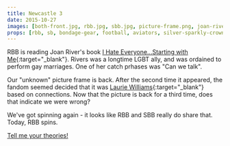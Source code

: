 ```yaml
---
title: Newcastle 3
date: 2015-10-27
images: [both-front.jpg, rbb.jpg, sbb.jpg, picture-frame.png, joan-rivers-book.png, unknown-picture.jpg]
props: [rbb, sb, bondage-gear, football, aviators, silver-sparkly-crown, studded-black-choker, gold-crown, pink-hello-kitty-chair, flower-lights, horse, book, joan-rivers, athletic-shoes, picture-frame, laurie-williams]
---
```

RBB is reading Joan River's book [I Hate Everyone...Starting with Me](http://www.amazon.com/I-Hate-Everyone-Starting-Me/dp/0425255891){:target="_blank"}. Rivers was a longtime LGBT ally, and was ordained to perform gay marriages. One of her catch prhases was "Can we talk".

Our "unknown" picture frame is back. After the second time it appeared, the fandom seemed decided that it was [Laurie Williams]({{site.baseurl}}props/laurie-williams){:target="_blank"} based on connections. Now that the picture is back for a third time, does that indicate we were wrong?

We've got spinning again - it looks like RBB and SBB really do share that. Today, RBB spins.

[Tell me your theories!]({{site.baseurl}}contribute)
